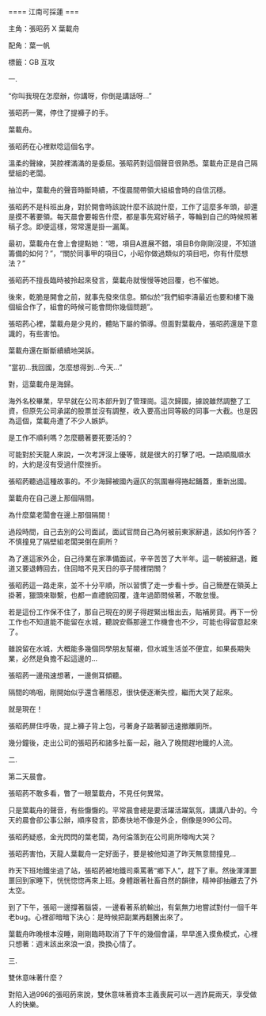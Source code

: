 ==== 江南可採蓮 ===

主角：張昭菂 X 葉載舟

配角：葉一帆

標籤：GB 互攻

一.

“你叫我現在怎麼辦，你講呀，你倒是講話呀…”

張昭菂一驚，停住了提褲子的手。

葉載舟。

張昭菂在心裡默唸這個名字。

溫柔的聲線，哭腔裡滿滿的是委屈。張昭菂對這個聲音很熟悉。葉載舟正是自己隔壁組的老闆。

抽泣中，葉載舟的聲音時斷時續，不復晨間帶領大組組會時的自信沉穩。

張昭菂不是科班出身，對於開會時該說什麼不該說什麼，工作了這麼多年頭，卻還是摸不著要領。每天晨會要報告什麼，都是事先寫好稿子，等輪到自己的時候照著稿子念。即便這樣，常常還是掛一漏萬。

最初，葉載舟在會上會提點她：“嗯，項目A進展不錯，項目B你剛剛沒提，不知道籌備的如何？”，“關於同事甲的項目C，小昭你做過類似的項目吧，你有什麼想法？”

張昭菂不擅長臨時被拎起來發言，葉載舟就慢慢等她回覆，也不催她。

後來，乾脆是開會之前，就事先發來信息。類似於“我們組李濤最近也要和樓下幾個組合作了，組會的時候可能會問你幾個問題”。

張昭菂心裡，葉載舟是少見的，體貼下屬的領導。但面對葉載舟，張昭菂還是下意識的，有些害怕。

葉載舟還在斷斷續續地哭訴。

“當初...我回國，怎麼想得到...今天…”

對，這葉載舟是海歸。

海外名校畢業，早早就在公司本部升到了管理崗。這次歸國，據說雖然調整了工資，但原先公司承諾的股票並沒有調整，收入要高出同等級的同事一大截。也是因為這個，葉載舟遭了不少人嫉妒。

是工作不順利嗎？怎麼聽著要死要活的？

可能對於天龍人來說，一次考評沒上優等，就是很大的打擊了吧。一路順風順水的，大約是沒有受過什麼挫折。

張昭菂聽過這種故事的。不少海歸被國內逼仄的氛圍嚇得捲起鋪蓋，重新出國。

葉載舟在自己邊上那個隔間。

為什麼葉老闆會在邊上那個隔間！

過段時間，自己去別的公司面試，面試官問自己為何被前東家辭退，該如何作答？不慎撞見了隔壁組老闆哭倒在廁所？

為了進這家外企，自己待業在家準備面試，辛辛苦苦了大半年。這一朝被辭退，難道又要退轉回去，住回暗不見天日的亭子間裡閉關？

張昭菂這一路走來，並不十分平順，所以習慣了走一步看十步。自己簡歷在領英上掛著，獵頭來聯繫，也都一直禮貌回覆，逢年過節問候著，不敢怠慢。

若是這份工作保不住了，那自己現在的房子得趕緊出租出去，貼補房貸。再下一份工作也不知道能不能留在水城，聽說安縣那邊工作機會也不少，可能也得留意起來了。

雖說留在水城，大概能多幾個同學朋友幫襯，但水城生活並不便宜，如果長期失業，必然是負擔不起這邊的...

張昭菂一邊飛速想著，一邊側耳傾聽。

隔間的嗚咽，剛開始似乎還含著隱忍，很快便逐漸失控，繼而大哭了起來。

就是現在！

張昭菂屏住呼吸，提上褲子背上包，弓著身子踮著腳迅速撤離廁所。

幾分鐘後，走出公司的張昭菂和諸多社畜一起，融入了晚間趕地鐵的人流。

二.

第二天晨會。

張昭菂不敢多看，瞥了一眼葉載舟，不見任何異常。

只是葉載舟的聲音，有些懨懨的。平常晨會總是要活躍活躍氣氛，講講八卦的。今天的晨會卻公事公辦，順序發言，節奏快地不像是外企，倒像是996公司。

張昭菂疑惑，金光閃閃的葉老闆，為何淪落到在公司廁所嚎啕大哭？

張昭菂害怕，天龍人葉載舟一定好面子，要是被他知道了昨天無意間撞見...

昨天下班地鐵坐過了站，張昭菂被地鐵司乘罵著“鄉下人”，趕下了車。然後渾渾噩噩回到家睡下，恍恍惚惚再來上班。身體跟著社畜自然的韻律，精神卻抽離去了外太空。

到了下午，張昭一邊撐著腦袋，一邊看著系統輸出，有氣無力地嘗試對付一個千年老bug。心裡卻暗暗下決心：是時候把副業再翻騰出來了。

葉載舟昨晚根本沒睡，剛剛臨時取消了下午的幾個會議，早早進入摸魚模式，心裡只想著：週末該出來浪一浪，換換心情了。

三.

雙休意味著什麼？

對陷入過996的張昭菂來說，雙休意味著資本主義喪屍可以一週詐屍兩天，享受做人的快樂。